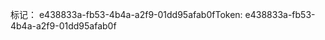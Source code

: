 <span data-ttu-id="ca15d-101">标记： e438833a-fb53-4b4a-a2f9-01dd95afab0f</span><span class="sxs-lookup"><span data-stu-id="ca15d-101">Token: e438833a-fb53-4b4a-a2f9-01dd95afab0f</span></span>